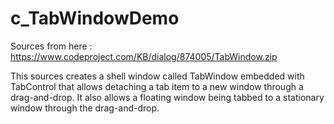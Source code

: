 # c_TabWindowDemo
Sources from here : https://www.codeproject.com/KB/dialog/874005/TabWindow.zip

This sources creates a shell window called TabWindow embedded with TabControl that allows detaching a tab item to a new window through a drag-and-drop. It also allows a floating window being tabbed to a stationary window through the drag-and-drop.
